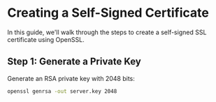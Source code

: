 # Creating a Self-Signed Certificate

In this guide, we'll walk through the steps to create a self-signed SSL certificate using OpenSSL.

## Step 1: Generate a Private Key

Generate an RSA private key with 2048 bits:

```bash
openssl genrsa -out server.key 2048
